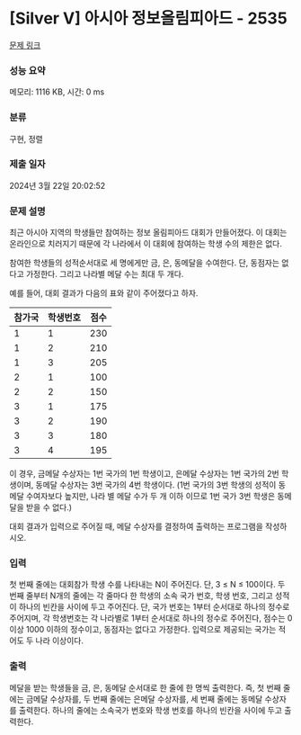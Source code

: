 # [Silver V] 아시아 정보올림피아드 - 2535 

[문제 링크](https://www.acmicpc.net/problem/2535) 

### 성능 요약

메모리: 1116 KB, 시간: 0 ms

### 분류

구현, 정렬

### 제출 일자

2024년 3월 22일 20:02:52

### 문제 설명

<p>최근 아시아 지역의 학생들만 참여하는 정보 올림피아드 대회가 만들어졌다. 이 대회는 온라인으로 치러지기 때문에 각 나라에서 이 대회에 참여하는 학생 수의 제한은 없다. </p>

<p>참여한 학생들의 성적순서대로 세 명에게만 금, 은, 동메달을 수여한다. 단, 동점자는 없다고 가정한다. 그리고 나라별 메달 수는 최대 두 개다.</p>

<p>예를 들어, 대회 결과가 다음의 표와 같이 주어졌다고 하자.</p>

<table class="table table-bordered table-center-20 th-center td-center">
	<thead>
		<tr>
			<th>참가국</th>
			<th>학생번호</th>
			<th>점수</th>
		</tr>
	</thead>
	<tbody>
		<tr>
			<td>1</td>
			<td>1</td>
			<td>230</td>
		</tr>
		<tr>
			<td>1</td>
			<td>2</td>
			<td>210</td>
		</tr>
		<tr>
			<td>1</td>
			<td>3</td>
			<td>205</td>
		</tr>
		<tr>
			<td>2</td>
			<td>1</td>
			<td>100</td>
		</tr>
		<tr>
			<td>2</td>
			<td>2</td>
			<td>150</td>
		</tr>
		<tr>
			<td>3</td>
			<td>1</td>
			<td>175</td>
		</tr>
		<tr>
			<td>3</td>
			<td>2</td>
			<td>190</td>
		</tr>
		<tr>
			<td>3</td>
			<td>3</td>
			<td>180</td>
		</tr>
		<tr>
			<td>3</td>
			<td>4</td>
			<td>195</td>
		</tr>
	</tbody>
</table>

<p>이 경우, 금메달 수상자는 1번 국가의 1번 학생이고, 은메달 수상자는 1번 국가의 2번 학생이며, 동메달 수상자는 3번 국가의 4번 학생이다. (1번 국가의 3번 학생의 성적이 동메달 수여자보다 높지만, 나라 별 메달 수가 두 개 이하 이므로 1번 국가 3번 학생은 동메달을 받을 수 없다.)</p>

<p>대회 결과가 입력으로 주어질 때, 메달 수상자를 결정하여 출력하는 프로그램을 작성하시오.</p>

### 입력 

 <p>첫 번째 줄에는 대회참가 학생 수를 나타내는 N이 주어진다. 단, 3 ≤ N ≤ 100이다. 두 번째 줄부터 N개의 줄에는 각 줄마다 한 학생의 소속 국가 번호, 학생 번호, 그리고 성적이 하나의 빈칸을 사이에 두고 주어진다. 단, 국가 번호는 1부터 순서대로 하나의 정수로 주어지며, 각 학생번호는 각 나라별로 1부터 순서대로 하나의 정수로 주어진다, 점수는 0 이상 1000 이하의 정수이고, 동점자는 없다고 가정한다. 입력으로 제공되는 국가는 적어도 두 나라 이상이다.</p>

### 출력 

 <p>메달을 받는 학생들을 금, 은, 동메달 순서대로 한 줄에 한 명씩 출력한다. 즉, 첫 번째 줄에는 금메달 수상자를, 두 번째 줄에는 은메달 수상자를, 세 번째 줄에는 동메달 수상자를 출력한다. 하나의 줄에는 소속국가 번호와 학생 번호를 하나의 빈칸을 사이에 두고 출력한다. </p>

